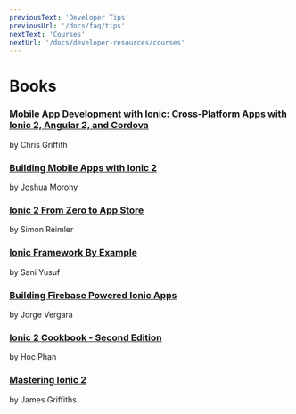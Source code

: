 ```yaml
---
previousText: 'Developer Tips'
previousUrl: '/docs/faq/tips'
nextText: 'Courses'
nextUrl: '/docs/developer-resources/courses'
---
```


# Books

### [Mobile App Development with Ionic: Cross-Platform Apps with Ionic 2, Angular 2, and Cordova](https://www.amazon.com/Mobile-App-Development-Ionic-Cross-Platform/dp/1491937785/ref=sr_1_2?ie=UTF8&qid=1464183332&sr=8-2&keywords=ionic+2)

by Chris Griffith


### [Building Mobile Apps with Ionic 2](https://www.joshmorony.com/building-mobile-apps-with-ionic-2/)

by Joshua Morony

### [Ionic 2 From Zero to App Store](https://devdactic.com/zero-to-app)

by Simon Reimler

### [Ionic Framework By Example](https://www.packtpub.com/application-development/ionic-framework-example)

by Sani Yusuf

### [Building Firebase Powered Ionic Apps](https://javebratt.com/ionic-firebase-book/)

by Jorge Vergara

### [Ionic 2 Cookbook - Second Edition](https://www.amazon.com/Ionic-Cookbook-Second-Hoc-Phan-ebook/dp/B01C4D9VWS?ie=UTF8&keywords=ionic%202&qid=1464183332&ref_=sr_1_3&sr=8-3)

by Hoc Phan

### [Mastering Ionic 2](https://www.leanpub.com/masteringionic2)

by James Griffiths
